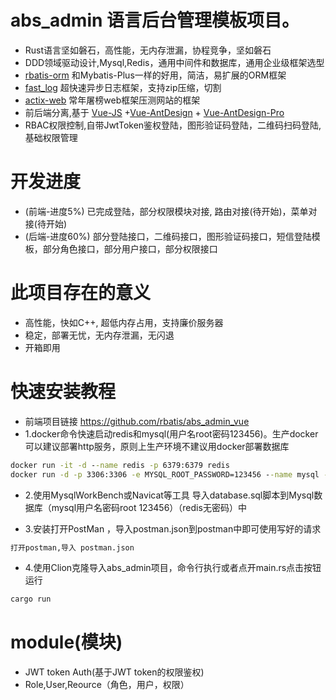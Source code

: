 # abs_admin  语言后台管理模板项目。
*  Rust语言坚如磐石，高性能，无内存泄漏，协程竞争，坚如磐石
*  DDD领域驱动设计,Mysql,Redis，通用中间件和数据库，通用企业级框架选型
*  [rbatis-orm](https://github.com/rbatis/rbatis) 和Mybatis-Plus一样的好用，简洁，易扩展的ORM框架
*  [fast_log](https://github.com/rbatis/fast_log) 超快速异步日志框架，支持zip压缩，切割
*  [actix-web](https://actix.rs/) 常年屠榜web框架压测网站的框架
*  前后端分离,基于 [Vue-JS](https://cn.vuejs.org/) +[Vue-AntDesign](https://www.antdv.com/docs/vue/introduce-cn/) + [Vue-AntDesign-Pro](https://pro.antdv.com/)
*  RBAC权限控制,自带JwtToken鉴权登陆，图形验证码登陆，二维码扫码登陆,基础权限管理

# 开发进度
*  (前端-进度5%) 已完成登陆，部分权限模块对接, 路由对接(待开始)，菜单对接(待开始)
*  (后端-进度60%) 部分登陆接口，二维码接口，图形验证码接口，短信登陆模板，部分角色接口，部分用户接口，部分权限接口


# 此项目存在的意义
* 高性能，快如C++, 超低内存占用，支持廉价服务器
* 稳定，部署无忧，无内存泄漏，无闪退
* 开箱即用

# 快速安装教程
* 前端项目链接 https://github.com/rbatis/abs_admin_vue
* 1.docker命令快速启动redis和mysql(用户名root密码123456)。生产docker可以建议部署http服务，原则上生产环境不建议用docker部署数据库
```cmd
docker run -it -d --name redis -p 6379:6379 redis
docker run -d -p 3306:3306 -e MYSQL_ROOT_PASSWORD=123456 --name mysql -e TZ=Asia/Shanghai mysql:5.7
```
* 2.使用MysqlWorkBench或Navicat等工具 导入database.sql脚本到Mysql数据库（mysql用户名密码root  123456）（redis无密码）中

* 3.安装打开PostMan ，导入postman.json到postman中即可使用写好的请求
```cmd
打开postman,导入 postman.json
```
* 4.使用Clion克隆导入abs_admin项目，命令行执行或者点开main.rs点击按钮运行
```cmd
cargo run
```


# module(模块)
* JWT token Auth(基于JWT token的权限鉴权)
* Role,User,Reource（角色，用户，权限）


